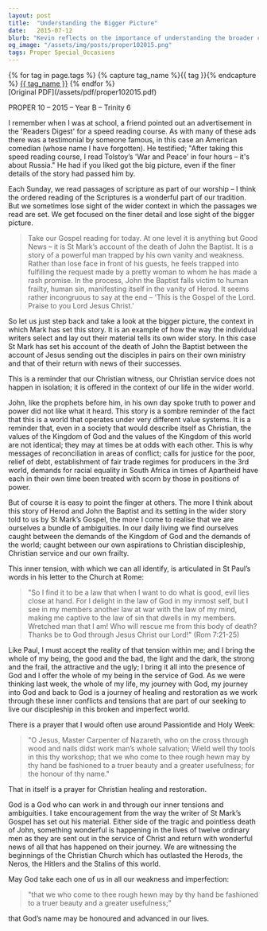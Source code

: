 ```yaml
---
layout: post
title:  "Understanding the Bigger Picture"
date:   2015-07-12
blurb: "Kevin reflects on the importance of understanding the broader context of scripture, using the story of John the Baptist's death to illustrate how individual narratives fit into the wider message of the Gospel. He emphasizes the tension between the values of God's Kingdom and those of the world, and the inner conflict that Christians face in reconciling these differences. The sermon encourages believers to bring their whole selves to God, embracing inner tensions as part of the journey towards healing and restoration."
og_image: "/assets/img/posts/proper102015.png"
tags: Proper Special_Occasions
---    
```

<div class="tag-pills">
  {% for tag in page.tags %}
    {% capture tag_name %}{{ tag }}{% endcapture %}
    <a href="{{ site.baseurl }}/tag/{{ tag_name | slugify }}" class="tag-pill">{{ tag_name }}</a>
  {% endfor %}
</div>
[Original PDF](/assets/pdf/proper102015.pdf)

PROPER 10 – 2015 – Year B – Trinity 6

I remember when I was at school, a friend pointed out an advertisement in the 'Readers Digest' for a speed reading course. As with many of these ads there was a testimonial by someone famous, in this case an American comedian (whose name I have forgotten). He testified; "After taking this speed reading course, I read Tolstoy’s 'War and Peace' in four hours – it's about Russia." He had if you liked got the big picture, even if the finer details of the story had passed him by.

Each Sunday, we read passages of scripture as part of our worship – I think the ordered reading of the Scriptures is a wonderful part of our tradition. But we sometimes lose sight of the wider context in which the passages we read are set. We get focused on the finer detail and lose sight of the bigger picture.

> Take our Gospel reading for today. At one level it is anything but Good News – it is St Mark’s account of the death of John the Baptist. It is a story of a powerful man trapped by his own vanity and weakness. Rather than lose face in front of his guests, he feels trapped into fulfilling the request made by a pretty woman to whom he has made a rash promise. In the process, John the Baptist falls victim to human frailty, human sin, manifesting itself in the vanity of Herod. It seems rather incongruous to say at the end – 'This is the Gospel of the Lord. Praise to you Lord Jesus Christ.'

So let us just step back and take a look at the bigger picture, the context in which Mark has set this story. It is an example of how the way the individual writers select and lay out their material tells its own wider story. In this case St Mark has set his account of the death of John the Baptist between the account of Jesus sending out the disciples in pairs on their own ministry and that of their return with news of their successes.

This is a reminder that our Christian witness, our Christian service does not happen in isolation; it is offered in the context of our life in the wider world.

John, like the prophets before him, in his own day spoke truth to power and power did not like what it heard. This story is a sombre reminder of the fact that this is a world that operates under very different value systems. It is a reminder that, even in a society that would describe itself as Christian, the values of the Kingdom of God and the values of the Kingdom of this world are not identical; they may at times be at odds with each other. This is why messages of reconciliation in areas of conflict; calls for justice for the poor, relief of debt, establishment of fair trade regimes for producers in the 3rd world, demands for racial equality in South Africa in times of Apartheid have each in their own time been treated with scorn by those in positions of power.

But of course it is easy to point the finger at others. The more I think about this story of Herod and John the Baptist and its setting in the wider story told to us by St Mark’s Gospel, the more I come to realise that we are ourselves a bundle of ambiguities. In our daily living we find ourselves caught between the demands of the Kingdom of God and the demands of the world; caught between our own aspirations to Christian discipleship, Christian service and our own frailty.

This inner tension, with which we can all identify, is articulated in St Paul’s words in his letter to the Church at Rome:

> "So I find it to be a law that when I want to do what is good, evil lies close at hand. For I delight in the law of God in my inmost self, but I see in my members another law at war with the law of my mind, making me captive to the law of sin that dwells in my members. Wretched man that I am! Who will rescue me from this body of death? Thanks be to God through Jesus Christ our Lord!" (Rom 7:21-25)

Like Paul, I must accept the reality of that tension within me; and I bring the whole of my being, the good and the bad, the light and the dark, the strong and the frail, the attractive and the ugly; I bring it all into the presence of God and I offer the whole of my being in the service of God. As we were thinking last week, the whole of my life, my journey with God, my journey into God and back to God is a journey of healing and restoration as we work through these inner conflicts and tensions that are part of our seeking to live our discipleship in this broken and imperfect world.

There is a prayer that I would often use around Passiontide and Holy Week:

> "O Jesus, Master Carpenter of Nazareth, who on the cross through wood and nails didst work man’s whole salvation; Wield well thy tools in this thy workshop; that we who come to thee rough hewn may by thy hand be fashioned to a truer beauty and a greater usefulness; for the honour of thy name."

That in itself is a prayer for Christian healing and restoration.

God is a God who can work in and through our inner tensions and ambiguities. I take encouragement from the way the writer of St Mark’s Gospel has set out his material. Either side of the tragic and pointless death of John, something wonderful is happening in the lives of twelve ordinary men as they are sent out in the service of Christ and return with wonderful news of all that has happened on their journey. We are witnessing the beginnings of the Christian Church which has outlasted the Herods, the Neros, the Hitlers and the Stalins of this world.

May God take each one of us in all our weakness and imperfection:

> "that we who come to thee rough hewn may by thy hand be fashioned to a truer beauty and a greater usefulness;"

that God’s name may be honoured and advanced in our lives.
